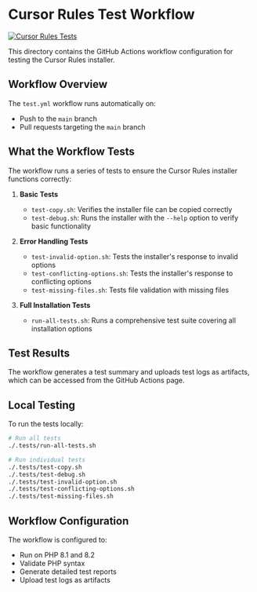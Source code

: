 # Cursor Rules Test Workflow

[![Cursor Rules Tests](https://github.com/ivangrynenko/cursor-rules/actions/workflows/test.yml/badge.svg)](https://github.com/ivangrynenko/cursor-rules/actions/workflows/test.yml)

This directory contains the GitHub Actions workflow configuration for testing the Cursor Rules installer.

## Workflow Overview

The `test.yml` workflow runs automatically on:
- Push to the `main` branch
- Pull requests targeting the `main` branch

## What the Workflow Tests

The workflow runs a series of tests to ensure the Cursor Rules installer functions correctly:

1. **Basic Tests**
   - `test-copy.sh`: Verifies the installer file can be copied correctly
   - `test-debug.sh`: Runs the installer with the `--help` option to verify basic functionality

2. **Error Handling Tests**
   - `test-invalid-option.sh`: Tests the installer's response to invalid options
   - `test-conflicting-options.sh`: Tests the installer's response to conflicting options
   - `test-missing-files.sh`: Tests file validation with missing files

3. **Full Installation Tests**
   - `run-all-tests.sh`: Runs a comprehensive test suite covering all installation options

## Test Results

The workflow generates a test summary and uploads test logs as artifacts, which can be accessed from the GitHub Actions page.

## Local Testing

To run the tests locally:

```bash
# Run all tests
./.tests/run-all-tests.sh

# Run individual tests
./.tests/test-copy.sh
./.tests/test-debug.sh
./.tests/test-invalid-option.sh
./.tests/test-conflicting-options.sh
./.tests/test-missing-files.sh
```

## Workflow Configuration

The workflow is configured to:
- Run on PHP 8.1 and 8.2
- Validate PHP syntax
- Generate detailed test reports
- Upload test logs as artifacts 